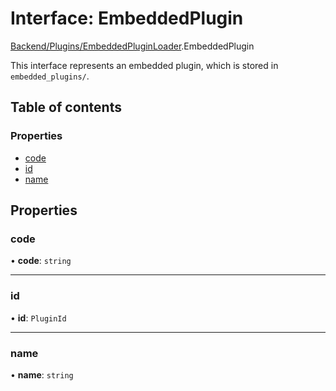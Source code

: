 # Interface: EmbeddedPlugin

[Backend/Plugins/EmbeddedPluginLoader](../modules/Backend_Plugins_EmbeddedPluginLoader.md).EmbeddedPlugin

This interface represents an embedded plugin, which is stored in `embedded_plugins/`.

## Table of contents

### Properties

- [code](Backend_Plugins_EmbeddedPluginLoader.EmbeddedPlugin.md#code)
- [id](Backend_Plugins_EmbeddedPluginLoader.EmbeddedPlugin.md#id)
- [name](Backend_Plugins_EmbeddedPluginLoader.EmbeddedPlugin.md#name)

## Properties

### code

• **code**: `string`

---

### id

• **id**: `PluginId`

---

### name

• **name**: `string`
